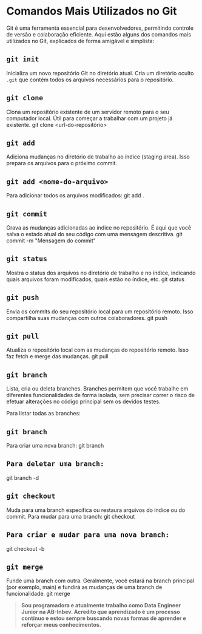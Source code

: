 # Comandos Mais Utilizados no Git

Git é uma ferramenta essencial para desenvolvedores, permitindo controle de versão e colaboração eficiente.
Aqui estão alguns dos comandos mais utilizados no Git, explicados de forma amigável e simplista:

## `git init`
Inicializa um novo repositório Git no diretório atual. 
Cria um diretório oculto `.git` que contém todos os arquivos necessários para o repositório.


## `git clone`
Clona um repositório existente de um servidor remoto para o seu computador local.
Útil para começar a trabalhar com um projeto já existente.
git clone <url-do-repositório> 


## `git add`
Adiciona mudanças no diretório de trabalho ao índice (staging area). Isso prepara os arquivos para o próximo commit.



## `git add <nome-do-arquivo>`
Para adicionar todos os arquivos modificados:
git add .

## `git commit`
Grava as mudanças adicionadas ao índice no repositório.
É aqui que você salva o estado atual do seu código com uma mensagem descritiva.
git commit -m "Mensagem do commit"

## `git status`
Mostra o status dos arquivos no diretório de trabalho e no índice,
indicando quais arquivos foram modificados, quais estão no índice, etc.
git status


## `git push`
Envia os commits do seu repositório local para um repositório remoto. 
Isso compartilha suas mudanças com outros colaboradores.
git push <nome-remoto> <nome-branch>


## `git pull`
Atualiza o repositório local com as mudanças do repositório remoto.
 Isso faz fetch e merge das mudanças.
git pull

## `git branch`
Lista, cria ou deleta branches.
Branches permitem que você trabalhe em diferentes funcionalidades de forma isolada,
sem precisar correr o risco de efetuar alterações no código principal sem os devidos 
testes. 

Para listar todas as branches:


## `git branch`
Para criar uma nova branch:
git branch <nome-da-branch>


## `Para deletar uma branch:`
git branch -d <nome-da-branch>

## `git checkout`
Muda para uma branch específica ou restaura arquivos do índice ou do commit.
Para mudar para uma branch:
git checkout <nome-da-branch>


## `Para criar e mudar para uma nova branch:`
git checkout -b <nome-da-nova-branch>

## `git merge`
Funde uma branch com outra.
Geralmente, você estará na branch principal (por exemplo, main) 
e fundirá as mudanças de uma branch de funcionalidade.
git merge <nome-da-branch>

> **Sou programadora e atualmente trabalho como Data Engineer Junior na AB-Inbev. Acredito que aprendizado é um processo contínuo e estou sempre buscando novas formas de aprender e reforçar meus conhecimentos.**
